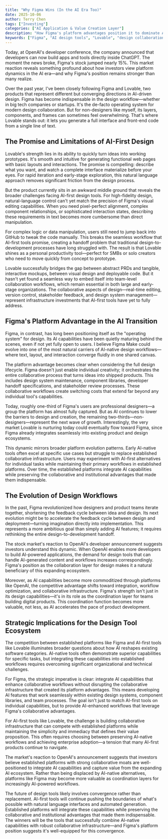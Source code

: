 ```yaml
---
title: "Why Figma Wins (In the AI Era Too)"
date: 2025-10-06
author: Terry Chen
tags: ["Investing"]
categories: ["AI Application & Value Creation Layer"]
description: "How Figma's platform advantages position it to dominate AI-native design workflows, despite emerging competition from AI-first tools like Lovable."
keywords: ["Figma", "AI design tools", "Lovable", "design collaboration", "AI applications", "design workflows", "platform strategy", "OpenAI developer conference"]
---
```


Today, at OpenAI's developer conference, the company announced that developers can now build apps and tools directly inside ChatGPT. The moment the news broke, Figma's stock jumped nearly 15%. This market reaction reveals something profound about how investors view platform dynamics in the AI era—and why Figma's position remains stronger than many realize.

Over the past year, I've been closely following Figma and Lovable, two products that represent different but converging directions in AI-driven design. Figma has become indispensable in the design workflow—whether in big tech companies or startups. It's the de-facto operating system for modern design collaboration. But for non-designers like myself, its layers, components, and frames can sometimes feel overwhelming. That's where Lovable stands out: it lets you generate a full interface and front-end code from a single line of text.

## The Promise and Limitations of AI-First Design

Lovable's strength lies in its ability to quickly turn ideas into working prototypes. It's smooth and intuitive for generating functional web pages with basic layouts and interactions. The promise is compelling: describe what you want, and watch a complete interface materialize before your eyes. For rapid iteration and early-stage exploration, this natural language approach removes significant friction from the design process.

But the product currently sits in an awkward middle ground that reveals the broader challenges facing AI-first design tools. For high-fidelity design, natural-language control can't yet match the precision of Figma's visual editing capabilities. When you need pixel-perfect alignment, complex component relationships, or sophisticated interaction states, describing these requirements in text becomes more cumbersome than direct manipulation.

For complex logic or data manipulation, users still need to jump back into GitHub to tweak the code manually. This breaks the seamless workflow that AI-first tools promise, creating a handoff problem that traditional design-to-development processes have long struggled with. The result is that Lovable shines as a personal productivity tool—perfect for SMBs or solo creators who need to move quickly from concept to prototype.

Lovable successfully bridges the gap between abstract PRDs and tangible, interactive mockups, between visual design and deployable code. But it hasn't yet found a seamless way to embed itself into team-level collaboration workflows, which remain essential in both large and early-stage organizations. The collaborative aspects of design—real-time editing, version control, stakeholder feedback, and design system management—represent infrastructure investments that AI-first tools have yet to fully address.

## Figma's Platform Advantage in the AI Transition

Figma, in contrast, has long been positioning itself as the "operating system" for design. Its AI capabilities have been quietly maturing behind the scenes, even if not yet fully open to users. I believe Figma Make could evolve into one of the most natural carriers of AI-native design workflows—where text, layout, and interaction converge fluidly in one shared canvas.

The platform advantage becomes clear when considering the full design lifecycle. Figma doesn't just enable individual creativity; it orchestrates the entire collaborative process that turns ideas into shipped products. This includes design system maintenance, component libraries, developer handoff specifications, and stakeholder review processes. These collaborative workflows create switching costs that extend far beyond any individual tool's capabilities.

Today, roughly one-third of Figma's users are professional designers—a group the platform has almost fully captured. But as AI continues to lower the barriers to design and creation, the remaining two-thirds—non-designers—represent the next wave of growth. Interestingly, the very market Lovable is nurturing today could eventually flow toward Figma, since Figma already integrates seamlessly into existing product and design ecosystems.

This dynamic mirrors broader platform evolution patterns. Early AI-native tools often excel at specific use cases but struggle to replace established collaborative infrastructure. Users may experiment with AI-first alternatives for individual tasks while maintaining their primary workflows in established platforms. Over time, the established platforms integrate AI capabilities while preserving the collaborative and institutional advantages that made them indispensable.

## The Evolution of Design Workflows

In the past, Figma revolutionized how designers and product teams iterate together, shortening the feedback cycle between idea and design. Its next evolution might be to accelerate the feedback cycle between design and deployment—turning imagination directly into implementation. This represents a more ambitious goal than simply adding AI features; it requires rethinking the entire design-to-development handoff.

The stock market's reaction to OpenAI's developer announcement suggests investors understand this dynamic. When OpenAI enables more developers to build AI-powered applications, the demand for design tools that can handle AI-generated content and workflows increases correspondingly. Figma's position as the collaboration layer for design makes it a natural beneficiary of this expanding ecosystem.

Moreover, as AI capabilities become more commoditized through platforms like OpenAI, the competitive advantage shifts toward integration, workflow optimization, and collaborative infrastructure. Figma's strength isn't just in its design capabilities—it's in its role as the coordination layer for teams building digital products. This coordination function becomes more valuable, not less, as AI accelerates the pace of product development.

## Strategic Implications for the Design Tool Ecosystem

The competition between established platforms like Figma and AI-first tools like Lovable illuminates broader questions about how AI reshapes existing software categories. AI-native tools often demonstrate superior capabilities for specific tasks, but integrating these capabilities into established workflows requires overcoming significant organizational and technical challenges.

For Figma, the strategic imperative is clear: integrate AI capabilities that enhance collaborative workflows without disrupting the collaborative infrastructure that created its platform advantages. This means developing AI features that work seamlessly within existing design systems, component libraries, and team processes. The goal isn't just to match AI-first tools on individual capabilities, but to provide AI-enhanced workflows that leverage Figma's collaborative advantages.

For AI-first tools like Lovable, the challenge is building collaborative infrastructure that can compete with established platforms while maintaining the simplicity and immediacy that defines their value proposition. This often requires choosing between preserving AI-native workflows and achieving enterprise adoption—a tension that many AI-first products continue to navigate.

The market's reaction to OpenAI's announcement suggests that investors believe established platforms with strong collaborative moats are well-positioned to integrate AI capabilities and capture value from the expanding AI ecosystem. Rather than being displaced by AI-native alternatives, platforms like Figma may become more valuable as coordination layers for increasingly AI-powered workflows.

The future of design tools likely involves convergence rather than replacement. AI-first tools will continue pushing the boundaries of what's possible with natural language interfaces and automated generation. Established platforms will integrate these capabilities while preserving the collaborative and institutional advantages that made them indispensable. The winners will be the tools that successfully combine AI-native capabilities with robust collaborative infrastructure—and Figma's platform position suggests it's well-equipped for this convergence.